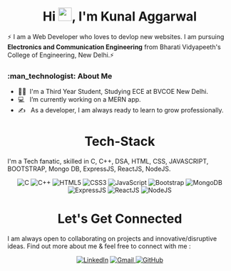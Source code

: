 <h1 align="center"> Hi <img src="https://raw.githubusercontent.com/aemmadi/aemmadi/master/wave.gif" width="30px">, I'm Kunal Aggarwal</h1>
⚡ I am a Web Developer who loves to devlop new websites. I am pursuing <b>Electronics and Communication Engineering</b> from Bharati Vidyapeeth's College of Engineering, New Delhi.⚡

<div align="left"> 
  <h3> :man_technologist: About Me </h3>

- :student: &nbsp;I'm a Third Year Student, Studying ECE at BVCOE New Delhi.
- :computer: &nbsp; I’m currently working on a MERN app.
- :writing_hand: &nbsp; As a developer, I am always ready to learn to grow professionally.
</div>

<h1 align="center">Tech-Stack</h1>

I'm a Tech fanatic, skilled in C, C++, DSA, HTML, CSS, JAVASCRIPT, BOOTSTRAP, Mongo DB, ExpressJS, ReactJS, NodeJS.

<p align="center"> 
<img alt="C" src="https://img.shields.io/badge/c-%2300599C.svg?&style=for-the-badge&logo=c&logoColor=white" />
<img alt="C++" src="https://img.shields.io/badge/c++-%2300599C.svg?&style=for-the-badge&logo=c%2B%2B&ogoColor=white" />
<img alt="HTML5" src="https://img.shields.io/badge/html5-%23E34F26.svg?&style=for-the-badge&logo=html5&logoColor=white" />
 <img alt="CSS3" src="https://img.shields.io/badge/css3-%231572B6.svg?&style=for-the-badge&logo=css3&logoColor=white" />
 <img alt="JavaScript" src="https://img.shields.io/badge/javascript-%23323330.svg?&style=for-the-badge&logo=javascript&logoColor=%23F7DF1E" />
 <img alt="Bootstrap" src="https://img.shields.io/badge/-bootstrap-5448C8?style=for-the-badge&logo=bootstrap&logoColor=white" />
 <img alt="MongoDB" src="https://img.shields.io/badge/MongoDB-%23F7F7F7?style=for-the-badge&logo=MongoDB&logocolor=white" />
 <img alt="ExpressJS" src="https://img.shields.io/badge/express.js-%23404d59.svg?style=for-the-badge&logo=express.javascript&logoColor=%2361DAFB" />
 <img alt="ReactJS" src="https://img.shields.io/badge/react js-%23323330?style=for-the-badge&logo=react&logoColor=%2361DAFB" />
 <img alt="NodeJS" src="https://img.shields.io/badge/Node.js-339933?style=for-the-badge&logo=nodedotjs&logoColor=white" />
</p>

<h1 align="center">Let's Get Connected</h1>
<p>I am always open to collaborating on projects and innovative/disruptive ideas. Find out more about me & feel free to connect with me :</p>

<div align="center">

<a  href="https://www.linkedin.com/in/kunal--aggarwal/" target="_blank"><img alt="LinkedIn" src="https://img.shields.io/badge/linkedin%20-%230077B5.svg?&style=for-the-badge&logo=linkedin&logoColor=white" /></a>
<a href="mailto:kunalaggarwal172@gmail.com"><img  alt="Gmail" src="https://img.shields.io/badge/Gmail-D14836?style=for-the-badge&logo=gmail&logoColor=white" />
<a href="https://github.com/Kunal172/" target="_blank"><img alt="GitHub" src="https://img.shields.io/badge/GitHub-100000?style=for-the-badge&logo=github&logoColor=white" /></a>
 <br>
  
</div>
